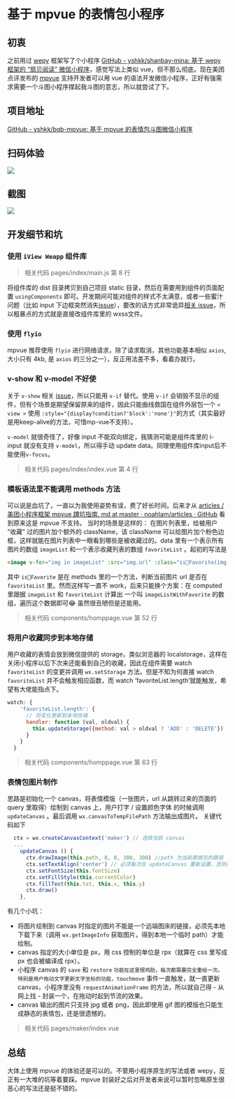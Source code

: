 # 基于 mpvue 的表情包小程序
## 初衷
之前用过 [wepy](https://github.com/Tencent/wepy) 框架写了个小程序 [GitHub - yshkk/shanbay-mina: 基于 wepy 框架的 “扇贝阅读” 微信小程序](https://github.com/yshkk/shanbay-mina)，感觉写法上类似 vue，但不那么彻底。现在美团点评发布的 [mpvue](https://github.com/Meituan-Dianping/mpvue) 支持开发者可以用 vue 的语法开发微信小程序，正好有强需求需要一个斗图小程序撑起我斗图的意志，所以就尝试了下。
## 项目地址
[GitHub - yshkk/bqb-mpvue: 基于 mpvue 的表情包斗图微信小程序](https://github.com/yshkk/bqb-mpvue)
## 扫码体验
![](https://camo.githubusercontent.com/9103a160806c94ed0e5787ee3b197159b3ba9f80/687474703a2f2f792e70686f746f2e71712e636f6d2f696d673f733d6a4456653262784862266c3d792e6a7067)
## 截图
![](https://github.com/yshkk/bqb-mpvue/raw/master/screen.gif)

## 开发细节和坑
### 使用 `iView Weapp` 组件库
> 相关代码 pages/index/main.js 第 8 行

将组件库的 dist 目录拷贝到自己项目 static 目录，然后在需要用到组件的页面配置 `usingComponents` 即可。开发期间可能对组件的样式不太满意，或者一些蜜汁问题（比如 input 下边框突然消失[issue](https://github.com/TalkingData/iview-weapp/issues/37)），要改的话方式非常诡异[相关 issue](https://github.com/TalkingData/iview-weapp/issues/51)，所以粗暴点的方式就是直接改组件库里的 wxss文件。
### 使用 `flyio`
mpvue 推荐使用 `flyio` 进行网络请求，除了请求取消，其他功能基本相似 `axios`, 大小只有 4kb, 是 `axios` 的三分之一），反正用法差不多，看着办就行。
### v-show 和 v-model 不好使
关于 `v-show` 相关 [issue](https://github.com/Meituan-Dianping/mpvue/issues/178 )，所以只能用 `v-if` 替代。使用 `v-if` 会销毁不显示的组件，但有个场景是期望保留原来的组件，因此只能曲线救国在组件外层包一个 `< view >` 使用 `
:style="{display?condition?'block':'none'}"
`的方式（其实最好是用keep-alive的方法，可惜mp-vue不支持）。

`v-model` 就很奇怪了，好像 input 不能双向绑定，我猜测可能是组件库里的 i-input 就没有支持 `v-model`，所以得手动 update data。同理使用组件库input后不能使用`v-focus`。
> 相关代码 pages/index/index.vue 第 4 行
### 模板语法里不能调用 methods 方法
可以说是血坑了，一直以为我使用姿势有误，费了好长时间。后来才从 [articles / 美团小程序框架 mpvue 蹲坑指南. md at master · noahlam/articles · GitHub](https://github.com/noahlam/articles/blob/master/%E7%BE%8E%E5%9B%A2%E5%B0%8F%E7%A8%8B%E5%BA%8F%E6%A1%86%E6%9E%B6mpvue%E8%B9%B2%E5%9D%91%E6%8C%87%E5%8D%97.md) 看到原来这是 mpvue 不支持。
当时的场景是这样的： 在图片列表里，给被用户 “收藏” 过的图片加个额外的 className，该 className 可以给图片加个粉色边框，这样就能在图片列表中一眼看到哪些是被收藏过的。data 里有一个表示所有图片的数组 `imageList` 和一个表示收藏列表的数组 `favoriteList` 。起初的写法是
```html
<image v-for="img in imageList" :src="img.url" :class="isFavorite(img.url)?'image-favorite':'image'"
```
其中 `isFavorite` 是在 methods 里的一个方法，判断当前图片 url 是否在 `favoriteList` 里。然而这样写一直不 work，后来只能换个方案：在 computed 里跟据 `imageList` 和 `favoriteList` 计算出 一个叫 `imageListWithFavorite` 的数组，遍历这个数据即可😂 虽然很丑陋但是还能用。
> 相关代码 components/homppage.vue 第 52 行
### 将用户收藏同步到本地存储
用户收藏的表情会放到微信提供的 storage，类似浏览器的 localstorage，这样在关闭小程序以后下次来还能看到自己的收藏，因此在组件需要 watch `favoriteList` 的变更并调用 `wx.setStorage` 方法。但是不知为何直接 watch `favoriteList` 并不会触发相应函数，而 watch ‘favoriteList.length’就能触发，希望有大佬能指点下。
```javascript
watch: {
    'favoriteList.length': {
      // 将变化更新到本地存储
      handler: function (val, oldval) {
        this.updateStorage({method: val > oldval ? 'ADD' : 'DELETE'})
      }
    }
  }
```
> 相关代码 components/homppage.vue 第 63 行

### 表情包图片制作
思路是初始化一个 canvas，将表情模版（一张图片，url 从跳转过来的页面的 query 里取得）绘制到 canvas 上，用户打字 / 设置颜色字体 的时候调用 `updateCanvas` 。最后调用 `wx.canvasToTempFilePath` 方法输出成图片。
关键代码如下
```javascript
  ctx = wx.createCanvasContext('maker') // 选择当前 canvas
  ...
	updateCanvas () {
      ctx.drawImage(this.path, 0, 0, 300, 300) //path 为当前表情包的路径
      ctx.setTextAlign('center') // 必须每次在 updateCanvas 重新设置，否则模拟器上生效但真机下不会生效
      ctx.setFontSize(this.fontSize)
      ctx.setFillStyle(this.currentColor)
      ctx.fillText(this.txt, this.x, this.y)
      ctx.draw()
    },
```
有几个小坑：
* 将图片绘制到 canvas 时指定的图片不能是一个远端图床的链接，必须先本地下载下来（调用 `wx.getImageInfo` 获取图片，得到本地一个临时 path）才能绘制。
* canvas 指定的大小单位是 px，用 css 控制的单位是 rpx（就算在 css 里写成 px 也会被编译成 rpx）。
* 小程序 canvas 的 `save` 和 `restore` `功能在这里很鸡肋，每次都需要完全重绘一次。特别是用户拖动文字更新文字坐标的功能，touchmove` 事件一直触发，就一直更新 canvas，小程序里没有 `requestAnimationFrame` 的方法，所以就自己得 - 从网上找 - 封装一个，在拖动时起到节流的效果。
* canvas 输出的图片只支持 jpg 或者 png，因此即使用 gif 图的模版也只能生成静态的表情包，还是很遗憾的。
> 相关代码 pages/maker/index.vue
## 总结
大体上使用 mpvue 的体验还是可以的。不管用小程序原生的写法或者 wepy，反正有一大堆的坑等着要踩。mpvue 封装好之后对开发者来说可以暂时忽略原生很恶心的写法还是挺不错的。

